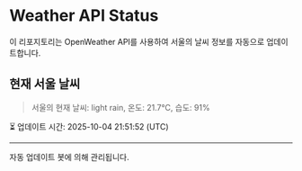 
# Weather API Status

이 리포지토리는 OpenWeather API를 사용하여 서울의 날씨 정보를 자동으로 업데이트합니다.

## 현재 서울 날씨
> 서울의 현재 날씨: light rain, 온도: 21.7°C, 습도: 91%

⏳ 업데이트 시간: 2025-10-04 21:51:52 (UTC)

---
자동 업데이트 봇에 의해 관리됩니다.
